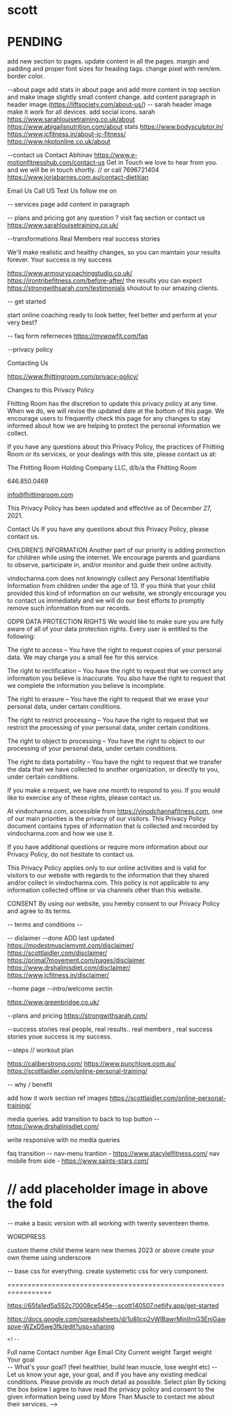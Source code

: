 # scott

PENDING
=================================================================
add new section to pages.
update content in all the pages.
margin and padding and proper font sizes for heading tags.
change pixel with rem/em.
border color.



--about page
 add stats in about page and add more content in top section and make image slightly small
content change. add content paragraph in header image.(https://liftsociety.com/about-us/) -- sarah
header image make it work for all devices. add social icons.
sarah https://www.sarahlouisetraining.co.uk/about
https://www.abigailsnutrition.com/about
stats https://www.bodysculptor.in/
https://www.jcfitness.in/about-jc-fitness/
https://www.nkptonline.co.uk/about

--contact us 
Contact Abhinav https://www.e-motionfitnesshub.com/contact-us
Get in Touch
we love to hear from you.
and we will be in touch shortly. // or call 7696721404
https://www.jorjabarnes.com.au/contact-dietitian

Email Us
Call US
Text Us
follow me on 

-- services page
add content in paragraph

-- plans and pricing
got any question ?
visit faq section or contact us https://www.sarahlouisetraining.co.uk/

--transformations
Real Members real success stories

We'll make realistic and healthy changes, so you can maintain your results forever. Your success is my success 

https://www.armourycoachingstudio.co.uk/
https://irontribefitness.com/before-after/
the results you can expect
https://strongwithsarah.com/testimonials
shoutout to our amazing clients.


-- get started

start online coaching
ready to look better, feel better and perform at your very best?

-- faq
form referneces
https://mywowfit.com/faq


--privacy policy


Contacting Us

https://www.fhittingroom.com/privacy-policy/

Changes to this Privacy Policy

Fhitting Room has the discretion to update this privacy policy at any time. When we do, we will revise the updated date at the bottom of this page. We encourage users to frequently check this page for any changes to stay informed about how we are helping to protect the personal information we collect.

If you have any questions about this Privacy Policy, the practices of Fhitting Room or its services, or your dealings with this site, please contact us at:

The Fhitting Room Holding Company LLC, d/b/a the Fhitting Room

646.850.0469

info@fhittingroom.com

This Privacy Policy has been updated and effective as of December 27, 2021.


Contact Us
If you have any questions about this Privacy Policy, please contact us.

CHILDREN’S INFORMATION
Another part of our priority is adding protection for children while using the internet. We encourage parents and guardians to observe, participate in, and/or monitor and guide their online activity.

vindochanna.com does not knowingly collect any Personal Identifiable Information from children under the age of 13. If you think that your child provided this kind of information on our website, we strongly encourage you to contact us immediately and we will do our best efforts to promptly remove such information from our records.

GDPR DATA PROTECTION RIGHTS
We would like to make sure you are fully aware of all of your data protection rights. Every user is entitled to the following:

The right to access – You have the right to request copies of your personal data. We may charge you a small fee for this service.

The right to rectification – You have the right to request that we correct any information you believe is inaccurate. You also have the right to request that we complete the information you believe is incomplete.

The right to erasure – You have the right to request that we erase your personal data, under certain conditions.

The right to restrict processing – You have the right to request that we restrict the processing of your personal data, under certain conditions.

The right to object to processing – You have the right to object to our processing of your personal data, under certain conditions.

The right to data portability – You have the right to request that we transfer the data that we have collected to another organization, or directly to you, under certain conditions.

If you make a request, we have one month to respond to you. If you would like to exercise any of these rights, please contact us.



At vindochanna.com, accessible from https://vinodchannafitness.com, one of our main priorities is the privacy of our visitors. This Privacy Policy document contains types of information that is collected and recorded by vindochanna.com and how we use it.

If you have additional questions or require more information about our Privacy Policy, do not hesitate to contact us.

This Privacy Policy applies only to our online activities and is valid for visitors to our website with regards to the information that they shared and/or collect in vindochanna.com. This policy is not applicable to any information collected offline or via channels other than this website.

CONSENT
By using our website, you hereby consent to our Privacy Policy and agree to its terms.

-- terms and conditions --



-- dislaimer --done
ADD last updated
https://modestmusclemvmt.com/disclaimer/
https://scottlaidler.com/disclaimer/
https://primal7movement.com/pages/disclaimer
https://www.drshalinisdiet.com/disclaimer/
https://www.jcfitness.in/disclaimer/

--home page
 --intro/welcome sectin

https://www.greenbridge.co.uk/

--plans and pricing
https://strongwithsarah.com/


--success stories 
real people, real results..
real members , real success stories
youe  success is my success.

--steps // workout plan

https://caliberstrong.com/
https://www.punchlove.com.au/
https://scottlaidler.com/online-personal-training/


-- why / benefit

add how it work section 
ref images
https://scottlaidler.com/online-personal-training/

















media queries.
add transition to back to top button -- https://www.drshalinisdiet.com/

write responsive with no media queries

faq transition --
nav-menu trantion - https://www.stacylelfitness.com/
nav mobile from side  - https://www.saints-stars.com/



// add placeholder image in above the fold
=================================================================
 -- make a basic version with all working with twenty seventeen theme.

WORDPRESS

custom theme
child theme
learn new themes 2023 or above
create your own theme using underscore


-- base css for everything.
 create systemetic css for very component.

=================================================================


https://65fa1ed5a552c70008ce545e--scott140507.netlify.app/get-started

https://docs.google.com/spreadsheets/d/1u8ljcp2vWIBawrMjnIImG3EnjGawspve-WZxD5we3fk/edit?usp=sharing



<!-- Contact Form Section -->
    <!-- 
Full name
Contact number
Age
Email
City
Current weight 
Target weight  
Your goal  
-- What's your goal? (feel healthier, build lean muscle, lose weight etc) 
-- Let us know your age, your goal, and if you have any existing medical conditions. Please provide as much detail as possible.
Select plan
By ticking the box below I agree to have read the privacy policy and consent to the given information being used by More Than Muscle to contact me about their services.
-->